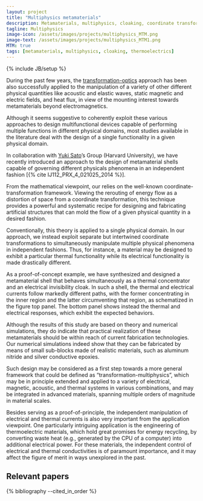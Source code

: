 ```yaml
---
layout: project
title: "Multiphysics metamaterials"
description: Metamaterials, multiphysics, cloaking, coordinate transformation, thermoelectrics
tagline: Multiphysics
image-icon: /assets/images/projects/multiphysics_MTM.png
image-text: /assets/images/projects/multiphysics_MTM1.png
MTM: true
tags: [metamaterials, multiphysics, cloaking, thermoelectrics]
---
```

{% include JB/setup %}

During the past few years, the [transformation-optics] approach has been also successfully applied 
to the manipulation of a variety of other different physical quantities like acoustic and elastic waves, 
static magnetic and electric fields, and heat flux, in view of the mounting interest towards metamaterials 
beyond electromagnetics. 

Although it seems suggestive to coherently exploit these various approaches to design 
multifunctional devices capable of performing multiple functions in different physical domains, 
most studies available in the literature deal with the design of a single functionality in a given physical domain.

In collaboration with [Yuki Sato]’s Group (Harvard University), 
we have recently introduced an approach to the design of metamaterial shells 
capable of governing different physicals phenomena in an independent fashion [{% cite IJ112_PRX_4_021025_2014 %}]. 

From the mathematical viewpoint, our relies on the well-known coordinate-transformation framework. 
Viewing the rerouting of energy flow as a distortion of space from a coordinate transformation, 
this technique provides a powerful and systematic recipe for designing and fabricating artificial 
structures that can mold the flow of a given physical quantity in a desired fashion. 

Conventionally, this theory is applied to a single physical domain. 
In our approach, we instead exploit separate but intertwined coordinate transformations to 
simultaneously manipulate multiple physical phenomena in independent fashions. 
Thus, for instance, a material may be designed to exhibit a particular thermal functionality while 
its electrical functionality is made drastically different.

As a proof-of-concept example, we have synthesized and designed
 a metamaterial shell that behaves simultaneously as a thermal concentrator and an electrical invisibility 
 cloak. In such a shell, the thermal and electrical currents follow markedly different paths, 
 with the former concentrating in the inner region and the latter circumventing that region, as schematized
 in the figure top panel. The bottom panel shows instead the thermal and electrical responses, which exhibit 
 the expected behaviors.
 
Although the results of this study are based on theory and numerical simulations, 
they do indicate that practical realization of these metamaterials should be within 
reach of current fabrication technologies. Our numerical simulations indeed show that they 
can be fabricated by means of small sub-blocks made of realistic materials, 
such as aluminum nitride and silver conductive epoxies.


 Such design may be considered as a first step towards a more general 
 framework that could be defined as “transformation-multiphysics”, which may be in principle extended and applied 
 to a variety of electrical, magnetic, acoustic, and thermal systems in various combinations, 
 and may be integrated in advanced materials, spanning multiple orders of magnitude in material scales.
 
 Besides serving as a proof-of-principle, the independent manipulation of electrical and thermal currents 
 is also very important from the application viewpoint.
 One particularly intriguing application is the engineering of thermoelectric materials, 
 which hold great promises for energy recycling, by converting waste heat 
 (e.g., generated by the CPU of a computer) into additional electrical power. 
 For these materials, the independent control of electrical and thermal conductivities is of paramount importance, 
 and it may affect the figure of merit in ways unexplored in the past.
 
 [Yuki Sato]: http://www2.rowland.harvard.edu/people/yuki-sato
 [transformation-optics]: /projects/TO-MTM

## Relevant papers
{% bibliography --cited_in_order %}